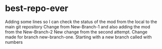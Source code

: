 # best-repo-ever

Adding some lines
so I can check the status of the mod from the local to the main git repository
Change from New-Branch-1 and also adding the mod from the New-Branch-2
New change from the second attempt. Change made for branch new-branch-one. Starting with a new branch called with numbers
